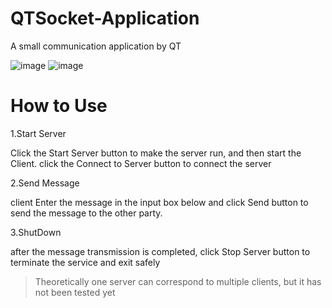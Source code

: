 # QTSocket-Application
A small communication application by QT

![image](https://github.com/Wei-Noel/QTSocket-Application/assets/73543663/03df919a-26d4-40c5-b1a2-901c15d884cf)
![image](https://github.com/Wei-Noel/QTSocket-Application/assets/73543663/bcf8a90e-c524-4307-a263-b7c364fe95dc)

# How to Use

1.Start Server

Click the Start Server button to make the server run, and then start the Client. 
click the Connect to Server button to connect the server

2.Send Message

client Enter the message in the input box below and click Send button to send the message to the other party.

3.ShutDown

after the message transmission is completed, click Stop Server button to terminate the service and exit safely

>Theoretically one server can correspond to multiple clients, but it has not been tested yet
